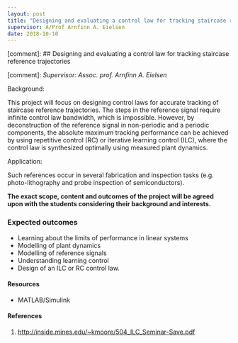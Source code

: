 ```yaml
---
layout: post
title: "Designing and evaluating a control law for tracking staircase reference trajectories"
supervisor: A/Prof Arnfinn A. Eielsen
date: 2018-10-10
---
```


[comment]: ## Designing and evaluating a control law for tracking staircase reference trajectories

[comment]: *Supervisor: Assoc. prof. Arnfinn A. Eielsen*

Background:

This project will focus on designing control laws for accurate tracking of staircase reference trajectories. The steps in the reference signal require infinite control law bandwidth, which is impossible. However, by deconstruction of the reference signal in non-periodic and a periodic components, the absolute maximum tracking performance can be achieved by using repetitive control (RC) or iterative learning control (ILC), where the control law is synthesized optimally using measured plant dynamics.

Application:

Such references occur in several fabrication and inspection tasks (e.g. photo-lithography and probe inspection of semiconductors). 

**The exact scope, content and outcomes of the project will be agreed upon with the students considering their background and interests.**

### Expected outcomes
- Learning about the limits of performance in linear systems
- Modelling of plant dynamics
- Modelling of reference signals
- Understanding learning control
- Design of an ILC or RC control law.

#### Resources
- MATLAB/Simulink

#### References
1. http://inside.mines.edu/~kmoore/504_ILC_Seminar-Save.pdf
